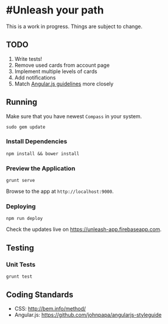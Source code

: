 # #Unleash your path

This is a work in progress. Things are subject to change.

## TODO

1. Write tests!
2. Remove used cards from account page
3. Implement multiple levels of cards
4. Add notifications
5. Match [Angular.js guidelines](#coding-standards) more closely

## Running

Make sure that you have newest `Compass` in your system.

```
sudo gem update
```

### Install Dependencies

```
npm install && bower install
```

### Preview the Application

```
grunt serve
```

Browse to the app at `http://localhost:9000`.

### Deploying

```
npm run deploy
```

Check the updates live on https://unleash-app.firebaseapp.com.

## Testing

### Unit Tests

```
grunt test
```

## Coding Standards

* CSS: http://bem.info/method/
* Angular.js: https://github.com/johnpapa/angularjs-styleguide

